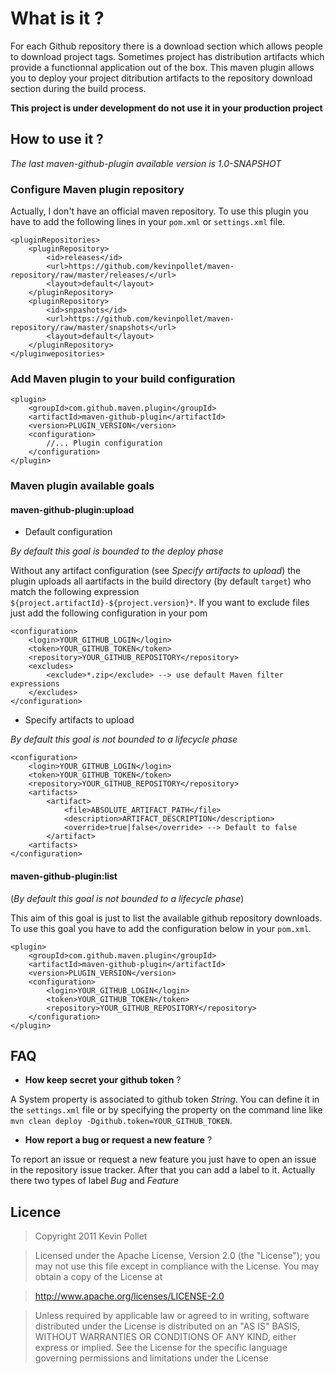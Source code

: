 What is it ?
============

For each Github repository there is a download section which allows people to download project tags. Sometimes project has distribution artifacts which provide a functionnal application out of the box. This maven plugin allows you to deploy your project ditribution artifacts to the repository download section during the build process.

__This project is under development do not use it in your production project__

How to use it ?
---------------

_The last maven-github-plugin available version is 1.0-SNAPSHOT_

### Configure Maven plugin repository

Actually, I don't have an official maven repository. To use this plugin you have to add the following lines in your `pom.xml` or `settings.xml` file.

	<pluginRepositories>
		<pluginRepository>
			<id>releases</id>
			<url>https://github.com/kevinpollet/maven-repository/raw/master/releases/</url>
			<layout>default</layout>
		</pluginRepository>
		<pluginRepository>
			<id>snpashots</id>
			<url>https://github.com/kevinpollet/maven-repository/raw/master/snapshots</url>
			<layout>default</layout>
		</pluginRepository>
	</pluginwepositories>
	
### Add Maven plugin to your build configuration

	<plugin>
	    <groupId>com.github.maven.plugin</groupId>
	    <artifactId>maven-github-plugin</artifactId>
	    <version>PLUGIN_VERSION</version>
	    <configuration>
	        //... Plugin configuration
	    </configuration>
	</plugin>	

### Maven plugin available goals

#### maven-github-plugin:upload

* Default configuration

_By default this goal is bounded to the deploy phase_

Without any artifact configuration (see _Specify artifacts to upload_) the plugin uploads all aartifacts in the build directory (by default `target`) who match the following expression `${project.artifactId}-${project.version}*`. If you want to exclude files just add the following configuration in your pom

	<configuration>
		<login>YOUR_GITHUB_LOGIN</login>
		<token>YOUR_GITHUB_TOKEN</token>
		<repository>YOUR_GITHUB_REPOSITORY</repository>
		<excludes>
			<exclude>*.zip</exclude> --> use default Maven filter expressions
		</excludes>
	</configuration>

* Specify artifacts to upload

_By default this goal is not bounded to a lifecycle phase_
 
   	<configuration>
   		<login>YOUR_GITHUB_LOGIN</login>
   		<token>YOUR_GITHUB_TOKEN</token>
   		<repository>YOUR_GITHUB_REPOSITORY</repository>
   		<artifacts>
   			<artifact>
   				<file>ABSOLUTE_ARTIFACT_PATH</file>
   				<description>ARTIFACT_DESCRIPTION</description>
   				<override>true|false</override> --> Default to false
   			</artifact>
   		<artifacts>
   	</configuration>

#### maven-github-plugin:list

(_By default this goal is not bounded to a lifecycle phase_)

This aim of this goal is just to list the available github repository downloads. To use this goal you have to add the configuration below in your `pom.xml`.

	<plugin>
		<groupId>com.github.maven.plugin</groupId>
		<artifactId>maven-github-plugin</artifactId>
		<version>PLUGIN_VERSION</version>
		<configuration>
			<login>YOUR_GITHUB_LOGIN</login>
			<token>YOUR_GITHUB_TOKEN</token>
			<repository>YOUR_GITHUB_REPOSITORY</repository>
		</configuration>
	</plugin>

FAQ
---
 
* __How keep secret your github token__ ?

A System property is associated to github token _String_. You can define it in the `settings.xml` file or by specifying the property on the command line like `mvn clean deploy -Dgithub.token=YOUR_GITHUB_TOKEN`.

* __How report a bug or request a new feature__ ?

To report an issue or request a new feature you just have to open an issue in the repository issue tracker. After that you can add a label to it. Actually there two types of label _Bug_ and _Feature_

Licence
-------


>Copyright 2011 Kevin Pollet

>Licensed under the Apache License, Version 2.0 (the "License");
you may not use this file except in compliance with the License.
You may obtain a copy of the License at

>http://www.apache.org/licenses/LICENSE-2.0

>Unless required by applicable law or agreed to in writing, software
distributed under the License is distributed on an "AS IS" BASIS,
WITHOUT WARRANTIES OR CONDITIONS OF ANY KIND, either express or implied.
See the License for the specific language governing permissions and
limitations under the License





